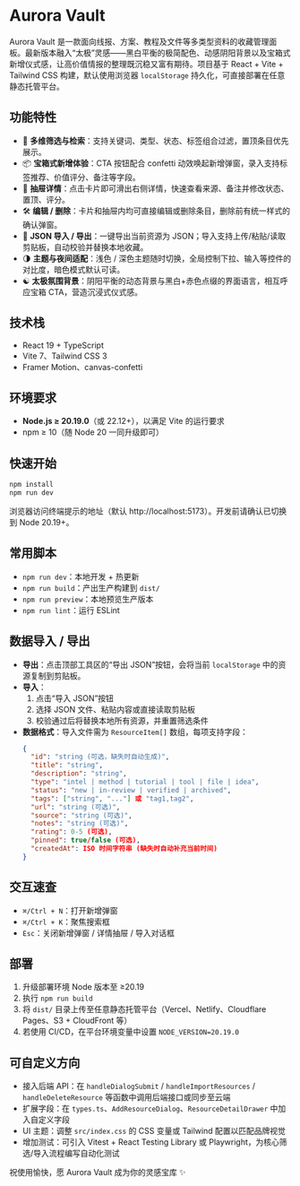 # Aurora Vault

Aurora Vault 是一款面向线报、方案、教程及文件等多类型资料的收藏管理面板。最新版本融入“太极”灵感——黑白平衡的极简配色、动感阴阳背景以及宝箱式新增仪式感，让高价值情报的整理既沉稳又富有期待。项目基于 React + Vite + Tailwind CSS 构建，默认使用浏览器 `localStorage` 持久化，可直接部署在任意静态托管平台。

## 功能特性
- 🔎 **多维筛选与检索**：支持关键词、类型、状态、标签组合过滤，置顶条目优先展示。
- 📦 **宝箱式新增体验**：CTA 按钮配合 confetti 动效唤起新增弹窗，录入支持标签推荐、价值评分、备注等字段。
- 📂 **抽屉详情**：点击卡片即可滑出右侧详情，快速查看来源、备注并修改状态、置顶、评分。
- 🛠️ **编辑 / 删除**：卡片和抽屉内均可直接编辑或删除条目，删除前有统一样式的确认弹窗。
- 🌉 **JSON 导入 / 导出**：一键导出当前资源为 JSON；导入支持上传/粘贴/读取剪贴板，自动校验并替换本地收藏。
- 🌗 **主题与夜间适配**：浅色 / 深色主题随时切换，全局控制下拉、输入等控件的对比度，暗色模式默认可读。
- ☯️ **太极氛围背景**：阴阳平衡的动态背景与黑白+赤色点缀的界面语言，相互呼应宝箱 CTA，营造沉浸式仪式感。

## 技术栈
- React 19 + TypeScript
- Vite 7、Tailwind CSS 3
- Framer Motion、canvas-confetti

## 环境要求
- **Node.js ≥ 20.19.0**（或 22.12+），以满足 Vite 的运行要求
- npm ≥ 10（随 Node 20 一同升级即可）

## 快速开始
```bash
npm install
npm run dev
```
浏览器访问终端提示的地址（默认 http://localhost:5173）。开发前请确认已切换到 Node 20.19+。

## 常用脚本
- `npm run dev`：本地开发 + 热更新
- `npm run build`：产出生产构建到 `dist/`
- `npm run preview`：本地预览生产版本
- `npm run lint`：运行 ESLint

## 数据导入 / 导出
- **导出**：点击顶部工具区的“导出 JSON”按钮，会将当前 `localStorage` 中的资源复制到剪贴板。
- **导入**：
  1. 点击“导入 JSON”按钮
  2. 选择 JSON 文件、粘贴内容或直接读取剪贴板
  3. 校验通过后将替换本地所有资源，并重置筛选条件
- **数据格式**：导入文件需为 `ResourceItem[]` 数组，每项支持字段：
  ```json
  {
    "id": "string (可选，缺失时自动生成)",
    "title": "string",
    "description": "string",
    "type": "intel | method | tutorial | tool | file | idea",
    "status": "new | in-review | verified | archived",
    "tags": ["string", "..."] 或 "tag1,tag2",
    "url": "string (可选)",
    "source": "string (可选)",
    "notes": "string (可选)",
    "rating": 0-5 (可选),
    "pinned": true/false (可选),
    "createdAt": ISO 时间字符串 (缺失时自动补充当前时间)
  }
  ```

## 交互速查
- `⌘/Ctrl + N`：打开新增弹窗
- `⌘/Ctrl + K`：聚焦搜索框
- `Esc`：关闭新增弹窗 / 详情抽屉 / 导入对话框

## 部署
1. 升级部署环境 Node 版本至 ≥20.19
2. 执行 `npm run build`
3. 将 `dist/` 目录上传至任意静态托管平台（Vercel、Netlify、Cloudflare Pages、S3 + CloudFront 等）
4. 若使用 CI/CD，在平台环境变量中设置 `NODE_VERSION=20.19.0`

## 可自定义方向
- 接入后端 API：在 `handleDialogSubmit` / `handleImportResources` / `handleDeleteResource` 等函数中调用后端接口或同步至云端
- 扩展字段：在 `types.ts`、`AddResourceDialog`、`ResourceDetailDrawer` 中加入自定义字段
- UI 主题：调整 `src/index.css` 的 CSS 变量或 Tailwind 配置以匹配品牌视觉
- 增加测试：可引入 Vitest + React Testing Library 或 Playwright，为核心筛选/导入流程编写自动化测试

祝使用愉快，愿 Aurora Vault 成为你的灵感宝库 ✨
